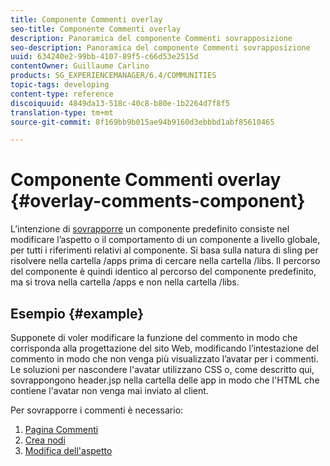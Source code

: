 ```yaml
---
title: Componente Commenti overlay
seo-title: Componente Commenti overlay
description: Panoramica del componente Commenti sovrapposizione
seo-description: Panoramica del componente Commenti sovrapposizione
uuid: 634240e2-99bb-4107-89f5-c66d53e2515d
contentOwner: Guillaume Carlino
products: SG_EXPERIENCEMANAGER/6.4/COMMUNITIES
topic-tags: developing
content-type: reference
discoiquuid: 4849da13-518c-40c8-b80e-1b2264d7f8f5
translation-type: tm+mt
source-git-commit: 8f169bb9b015ae94b9160d3ebbbd1abf85610465

---
```



# Componente Commenti overlay {#overlay-comments-component}

L’intenzione di [sovrapporre](client-customize.md#overlays) un componente predefinito consiste nel modificare l’aspetto o il comportamento di un componente a livello globale, per tutti i riferimenti relativi al componente. Si basa sulla natura di sling per risolvere nella cartella /apps prima di cercare nella cartella /libs. Il percorso del componente è quindi identico al percorso del componente predefinito, ma si trova nella cartella /apps e non nella cartella /libs.

## Esempio {#example}

Supponete di voler modificare la funzione del commento in modo che corrisponda alla progettazione del sito Web, modificando l’intestazione del commento in modo che non venga più visualizzato l’avatar per i commenti. Le soluzioni per nascondere l&#39;avatar utilizzano CSS o, come descritto qui, sovrappongono header.jsp nella cartella delle app in modo che l&#39;HTML che contiene l&#39;avatar non venga mai inviato al client.

Per sovrapporre i commenti è necessario:

1. [Pagina Commenti](overlay-create-comments-page.md)
1. [Crea nodi](overlay-create-nodes.md)
1. [Modifica dell&#39;aspetto](overlay-alter-appearance.md)

